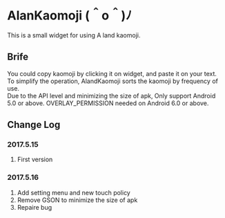 # AlanKaomoji (＾o＾)ﾉ
This is a small widget for using A land kaomoji. </br>

## Brife
You could copy kaomoji by clicking it on widget, and paste it on your text. </br>
To simplify the operation, AlandKaomoji sorts the kaomoji by frequency of use. </br>
Due to the API level and minimizing the size of apk, Only support Android 5.0 or above.
OVERLAY_PERMISSION needed on Android 6.0 or above. </br>

## Change Log
### 2017.5.15
1. First version </br>
### 2017.5.16
1. Add setting menu and new touch policy </br>
2. Remove GSON to minimize the size of apk </br>
3. Repaire bug
